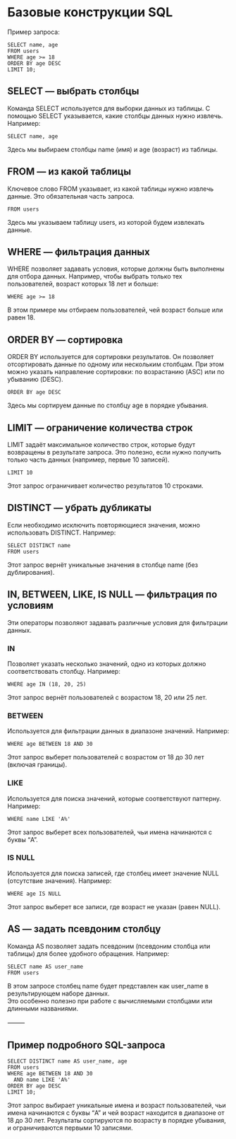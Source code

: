 # Базовые конструкции SQL

Пример запроса:

```
SELECT name, age  
FROM users  
WHERE age >= 18  
ORDER BY age DESC  
LIMIT 10;
```

## SELECT — выбрать столбцы

Команда SELECT используется для выборки данных из таблицы. С помощью SELECT указывается, какие столбцы данных нужно извлечь. Например:

```
SELECT name, age
```
Здесь мы выбираем столбцы name (имя) и age (возраст) из таблицы.

## FROM — из какой таблицы

Ключевое слово FROM указывает, из какой таблицы нужно извлечь данные. Это обязательная часть запроса.

```
FROM users
```
Здесь мы указываем таблицу users, из которой будем извлекать данные.

## WHERE — фильтрация данных

WHERE позволяет задавать условия, которые должны быть выполнены для отбора данных. Например, чтобы выбрать только тех пользователей, возраст которых 18 лет и больше:

```
WHERE age >= 18
```
В этом примере мы отбираем пользователей, чей возраст больше или равен 18.

## ORDER BY — сортировка

ORDER BY используется для сортировки результатов. Он позволяет отсортировать данные по одному или нескольким столбцам. При этом можно указать направление сортировки: по возрастанию (ASC) или по убыванию (DESC).

```
ORDER BY age DESC
```
Здесь мы сортируем данные по столбцу age в порядке убывания.

## LIMIT — ограничение количества строк

LIMIT задаёт максимальное количество строк, которые будут возвращены в результате запроса. Это полезно, если нужно получить только часть данных (например, первые 10 записей).

```LIMIT 10```

Этот запрос ограничивает количество результатов 10 строками.

## DISTINCT — убрать дубликаты

Если необходимо исключить повторяющиеся значения, можно использовать DISTINCT. Например:

```
SELECT DISTINCT name
FROM users
```

Этот запрос вернёт уникальные значения в столбце name (без дублирования).

## IN, BETWEEN, LIKE, IS NULL — фильтрация по условиям

Эти операторы позволяют задавать различные условия для фильтрации данных.

### IN
Позволяет указать несколько значений, одно из которых должно соответствовать столбцу. 
Например:

```
WHERE age IN (18, 20, 25)
```
Этот запрос вернёт пользователей с возрастом 18, 20 или 25 лет.

### BETWEEN 
Используется для фильтрации данных в диапазоне значений. 
Например:

```
WHERE age BETWEEN 18 AND 30
```
Этот запрос выберет пользователей с возрастом от 18 до 30 лет (включая границы).

### LIKE 
Используется для поиска значений, которые соответствуют паттерну. 
Например:

```
WHERE name LIKE 'A%'
```
Этот запрос выберет всех пользователей, чьи имена начинаются с буквы “A”.

### IS NULL
Используется для поиска записей, где столбец имеет значение NULL (отсутствие значения). 
Например:

```
WHERE age IS NULL
```
Этот запрос выберет все записи, где возраст не указан (равен NULL).

## AS — задать псевдоним столбцу

Команда AS позволяет задать псевдоним (псевдоним столбца или таблицы) для более удобного обращения. Например:

```
SELECT name AS user_name
FROM users
```

В этом запросе столбец name будет представлен как user_name в результирующем наборе данных.  
Это особенно полезно при работе с вычисляемыми столбцами или длинными названиями.

⸻

## Пример подробного SQL-запроса

```
SELECT DISTINCT name AS user_name, age  
FROM users  
WHERE age BETWEEN 18 AND 30
  AND name LIKE 'A%'
ORDER BY age DESC
LIMIT 10;
```

Этот запрос выбирает уникальные имена и возраст пользователей, чьи имена начинаются с буквы “A” и чей возраст находится в диапазоне от 18 до 30 лет.
Результаты сортируются по возрасту в порядке убывания, и ограничиваются первыми 10 записями.

